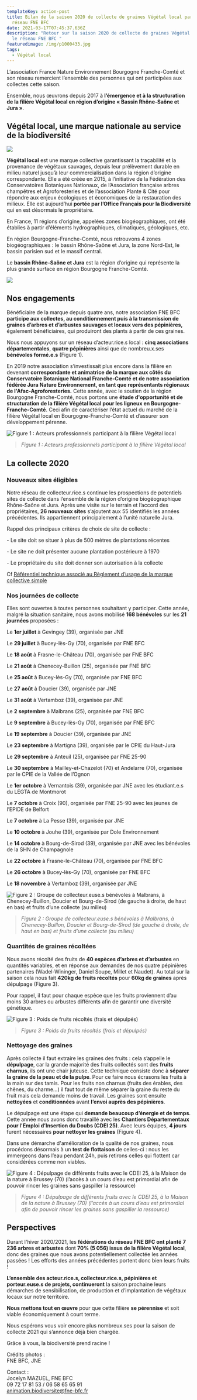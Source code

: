 ```yaml
---
templateKey: action-post
title: Bilan de la saison 2020 de collecte de graines Végétal local par le
  réseau FNE BFC
date: 2021-03-17T07:45:37.636Z
description: "Retour sur la saison 2020 de collecte de graines Végétal local par
  le réseau FNE BFC "
featuredimage: /img/p1000433.jpg
tags:
  - Végétal local
---
```

L’association France Nature Environnement Bourgogne Franche-Comté et son réseau remercient l’ensemble des personnes qui ont participées aux collectes cette saison.

Ensemble, nous œuvrons depuis 2017 à **l’émergence et à la structuration de la filière Végétal local en région d’origine « Bassin Rhône-Saône et Jura »**.

## Végétal local, une marque nationale au service de la biodiversité

![](/img/logovlsale2.png?nf_resize=fit&w=4#img-center)

**Végétal local** est une marque collective garantissant la traçabilité et la provenance de végétaux sauvages, depuis leur prélèvement durable en milieu naturel jusqu’à leur commercialisation dans la région d’origine correspondante. Elle a été créée en 2015, à l’initiative de la Fédération des Conservatoires Botaniques Nationaux, de l’Association française arbres champêtres et Agroforesteries et de l’association Plante & Cité pour répondre aux enjeux écologiques et économiques de la restauration des milieux. Elle est aujourd’hui **portée par l’Office Français pour la Biodiversité** qui en est désormais le propriétaire.

En France, 11 régions d’origine, appelées zones biogéographiques, ont été établies à partir d’éléments hydrographiques, climatiques, géologiques, etc.

En région Bourgogne-Franche-Comté, nous retrouvons 4 zones biogéographiques : le bassin Rhône-Saône et Jura, la zone Nord-Est, le bassin parisien sud et le massif central.

Le **bassin Rhône-Saône et Jura** est la région d’origine qui représente la plus grande surface en région Bourgogne Franche-Comté.

![](/img/régionsvl.png?nf_resize=fit&w=4#img-center)

## Nos engagements

Bénéficiaire de la marque depuis quatre ans, notre association FNE BFC **participe aux collectes, au conditionnement puis à la transmission de graines d’arbres et d’arbustes sauvages et locaux vers des pépinières,** également bénéficiaires, qui produiront des plants à partir de ces graines.

Nous nous appuyons sur un réseau d’acteur.rice.s local : **cinq associations départementales**, **quatre pépinières** ainsi que de nombreu.x.ses **bénévoles formé.e.s** (Figure 1).

En 2019 notre association s’investissait plus encore dans la filière en devenant **correspondante et animatrice de la marque aux côtés du Conservatoire Botanique National Franche-Comté et de notre association fédérée Jura Nature Environnement, en tant que représentants régionaux de l'Afac-Agroforesteries.** Cette année, avec le soutien de la région Bourgogne Franche-Comté, nous portons une **étude d'opportunité et de structuration de la filière Végétal local pour les ligneux en Bourgogne-Franche-Comté**. Ceci afin de caractériser l’état actuel du marché de la filière Végétal local en Bourgogne-Franche-Comté et d’assurer son développement pérenne.

![Figure 1 : Acteurs professionnels participant à la filière Végétal local](/img/carto-1.png?nf_resize=fit&w=4#img-center "Figure 1 : Acteurs professionnels participant à la filière Végétal local")

> *Figure 1 : Acteurs professionnels participant à la filière Végétal local*

## La collecte 2020

### **Nouveaux sites éligibles**

Notre réseau de collecteur.rice.s continue les prospections de potentiels sites de collecte dans l’ensemble de la région d’origine biogéographique Rhône-Saône et Jura. Après une visite sur le terrain et l’accord des propriétaires, **26 nouveaux sites** s’ajoutent aux 55 identifiés les années précédentes. Ils appartiennent principalement à l’unité naturelle Jura.

Rappel des principaux critères de choix de site de collecte :

\- Le site doit se situer à plus de 500 mètres de plantations récentes

\- Le site ne doit présenter aucune plantation postérieure à 1970

\- Le propriétaire du site doit donner son autorisation à la collecte

Cf [Référentiel technique associé au Règlement d’usage de la marque collective simple](http://www.fcbn.fr/sites/fcbn.fr/files/ressource_telechargeable/referentiel_technique_vlocal_modif_6dec2019.pdf)

### **Nos journées de collecte**

Elles sont ouvertes à toutes personnes souhaitant y participer. Cette année, malgré la situation sanitaire, nous avons mobilisé **168 bénévoles** sur les **21 journées** proposées :

Le **1er juillet** à Gevingey (39), organisée par JNE

Le **29 juillet** à Bucey-lès-Gy (70), organisée par FNE BFC

Le **18 août** à Frasne-le-Château (70), organisée par FNE BFC

Le **21 août** à Chenecey-Buillon (25), organisée par FNE BFC

Le **25 août** à Bucey-lès-Gy (70), organisée par FNE BFC

Le **27** **août** à Doucier (39), organisée par JNE

Le **31 août** à Vertamboz (39), organisée par JNE

Le **2 septembre** à Malbrans (25), organisée par FNE BFC

Le **9 septembre** à Bucey-lès-Gy (70), organisée par FNE BFC

Le **19 septembre** à Doucier (39), organisée par JNE

Le **23 septembre** à Martigna (39), organisée par le CPIE du Haut-Jura

Le **29 septembre** à Anteuil (25), organisée par FNE 25-90

Le **30 septembre** à Mailley-et-Chazelot (70) et Andelarre (70), organisée par le CPIE de la Vallée de l’Ognon

Le **1er octobre** à Vernantois (39), organisée par JNE avec les étudiant.e.s du LEGTA de Montmorot

Le **7 octobre** à Croix (90), organisée par FNE 25-90 avec les jeunes de l’EPIDE de Belfort

Le **7 octobre** à La Pesse (39), organisée par JNE

Le **10 octobre** à Jouhe (39), organisée par Dole Environnement

Le **14 octobre** à Bourg-de-Sirod (39), organisée par JNE avec les bénévoles de la SHN de Champagnole

Le **22 octobre** à Frasne-le-Château (70), organisée par FNE BFC

Le **26 octobre** à Bucey-lès-Gy (70), organisée par FNE BFC

Le **18 novembre** à Vertamboz (39), organisée par JNE

![Figure 2 : Groupe de collecteur.euse.s bénévoles à Malbrans, à Chenecey-Buillon, Doucier et Bourg-de-Sirod (de gauche à droite, de haut en bas) et fruits d’une collecte (au milieu)](/img/photos-1.jpg?nf_resize=fit&w=4#img-center "Figure 2 : Groupe de collecteur.euse.s bénévoles à Malbrans, à Chenecey-Buillon, Doucier et Bourg-de-Sirod (de gauche à droite, de haut en bas) et fruits d’une collecte (au milieu)")

> *Figure 2 : Groupe de collecteur.euse.s bénévoles à Malbrans, à Chenecey-Buillon, Doucier et Bourg-de-Sirod (de gauche à droite, de haut en bas) et fruits d’une collecte (au milieu)*

### Quantités de graines récoltées

Nous avons récolté des fruits de **40 espèces d’arbres et d’arbustes** en quantités variables, et en réponse aux demandes de nos quatre pépinières partenaires (Wadel-Wininger, Daniel Soupe, Millet et Naudet). Au total sur la saison cela nous fait **420kg de fruits récoltés** pour **60kg de graines** après dépulpage (Figure 3).

Pour rappel, il faut pour chaque espèce que les fruits proviennent d’au moins 30 arbres ou arbustes différents afin de garantir une diversité génétique.

![Figure 3 : Poids de fruits récoltés (frais et dépulpés)](/img/tableau.jpg?nf_resize=fit&w=4#img-center "Figure 3 : Poids de fruits récoltés (frais et dépulpés)")

> *Figure 3 : Poids de fruits récoltés (frais et dépulpés)*

### Nettoyage des graines

Après collecte il faut extraire les graines des fruits : cela s’appelle le **dépulpage**, car la grande majorité des fruits collectés sont des **fruits charnus**, ils ont une chair juteuse. Cette technique consiste donc à **séparer la graine de la peau et de la pulpe**. Pour ce faire nous écrasons les fruits à la main sur des tamis. Pour les fruits non charnus (fruits des érables, des chênes, du charme…) il faut tout de même séparer la graine du reste du fruit mais cela demande moins de travail. Les graines sont ensuite **nettoyées** et **conditionnées** avant **l’envoi auprès des pépinières**.

Le dépulpage est une étape qui **demande beaucoup d’énergie et de temps**. Cette année nous avons donc travaillé avec les **Chantiers Départementaux pour l'Emploi d’Insertion du Doubs (CDEI 25)**. Avec leurs équipes, **4 jours** furent nécessaires **pour nettoyer les graines** (Figure 4).

Dans une démarche d'amélioration de la qualité de nos graines, nous procédons désormais à un **test de flottaison** de celles-ci : nous les immergeons dans l’eau pendant 24h, puis retirons celles qui flottent car considérées comme non viables.

![Figure 4 : Dépulpage de différents fruits avec le CDEI 25, à la Maison de la nature à Brussey (70) (l’accès à un cours d’eau est primordial afin de pouvoir rincer les graines sans gaspiller la ressource)](/img/photos-2.jpg?nf_resize=fit&w=4#img-center "Figure 4 : Dépulpage de différents fruits avec le CDEI 25, à la Maison de la nature à Brussey (70) (l’accès à un cours d’eau est primordial afin de pouvoir rincer les graines sans gaspiller la ressource)")

> *Figure 4 : Dépulpage de différents fruits avec le CDEI 25, à la Maison de la nature à Brussey (70) (l’accès à un cours d’eau est primordial afin de pouvoir rincer les graines sans gaspiller la ressource)*

## **Perspectives**

Durant l'hiver 2020/2021, les **fédérations du réseau FNE BFC ont planté** **7 236 arbres et arbustes** dont **70% (5 056) issus de la filière Végétal local**, donc des graines que nous avons potentiellement collectée les années passées ! Les efforts des années précédentes portent donc bien leurs fruits !

**L’ensemble des acteur.rice.s, collecteur.rice.s, pépinières et porteur.euse.s de projets, continueront** la saison prochaine leurs démarches de sensibilisation, de production et d’implantation de végétaux locaux sur notre territoire.

**Nous mettons tout en œuvre** pour que cette filière **se pérennise** et soit viable économiquement à court terme.

Nous espérons vous voir encore plus nombreux.ses pour la saison de collecte 2021 qui s’annonce déjà bien chargée.

Grâce à vous, la biodiversité prend racine !

Crédits photos :\
FNE BFC, JNE

Contact :\
Jocelyn MAZUEL, FNE BFC\
09 72 17 81 53 / 06 58 65 65 91\
[animation.biodiversite@fne-bfc.fr](mailto:animation.biodiversite@fne-bfc.fr)